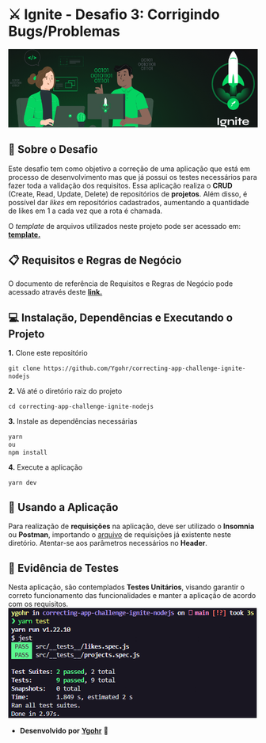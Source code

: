 # ⚔️ Ignite - Desafio 3: Corrigindo Bugs/Problemas
![](assets/capa_ignite.png)
<br>

## :pushpin: Sobre o Desafio
Este desafio tem como objetivo a correção de uma aplicação que está em processo de desenvolvimento mas que já possui os testes necessários para fazer toda a validação dos requisitos.
Essa aplicação realiza o **CRUD** (Create, Read, Update, Delete) de repositórios de **projetos**. Além disso, é possível dar _likes_ em repositórios cadastrados, aumentando a quantidade de likes em 1 a cada vez que a rota é chamada.

O _template_ de arquivos utilizados neste projeto pode ser acessado em: [**template.**](https://github.com/rocketseat-education/ignite-template-corrigindo-o-codigo)

## 📋 Requisitos e Regras de Negócio
O documento de referência de Requisitos e Regras de Negócio pode acessado através deste [**link.**](https://www.notion.so/Requisitos-e-Regras-de-Neg-cio-Corrigindo-Bugs-Problemas-Desafio-3-Ignite-fd8fc60292394f11855e568edc156ef3)

## 💻 Instalação, Dependências e Executando o Projeto
**1.** Clone este repositório 
```
git clone https://github.com/Ygohr/correcting-app-challenge-ignite-nodejs
``` 
**2.** Vá até o diretório raiz do projeto
```
cd correcting-app-challenge-ignite-nodejs
``` 
**3.** Instale as dependências necessárias
```
yarn 
ou
npm install
```
**4.** Execute a aplicação
```
yarn dev
```

## :floppy_disk: Usando a Aplicação
Para realização de **requisições** na aplicação, deve ser utilizado o **Insomnia** ou **Postman**, importando o [arquivo](insomnia_requests) de requisições já existente neste diretório.
Atentar-se aos parâmetros necessários no **Header**.

## :syringe: Evidência de Testes
Nesta aplicação, são contemplados **Testes Unitários**, visando garantir o correto funcionamento das funcionalidades e manter a aplicação de acordo com os requisitos. <br/>
![](assets/test_evidence.png)


- **Desenvolvido** **por** [**Ygohr**](https://www.linkedin.com/in/ygohr-medeiros-28451b14a/) 🤖
